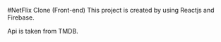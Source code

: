 #NetFlix Clone (Front-end)
This project is created by using Reactjs and Firebase.

Api is taken from TMDB.
